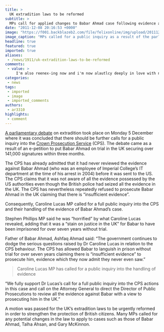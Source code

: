 ```yaml
---
title: >
  UK extradition laws to be reformed
subtitle: >
  MPs call for applied changes to Babar Ahmad case following evidence admissions
date: "2011-12-08 20:16:53 +0000"
image: "https://f001.backblazeb2.com/file/felixonline/img/upload/201112082013-pk1811-2700311137_728e72c605_b.jpg"
image_caption: "MPs called for a public inquiry as a result of the parliamentary debate"
headline: true
featured: true
imported: true
aliases:
 - /news/1911/uk-extradition-laws-to-be-reformed
comments:
 - value: >
     I'm also reenex-ing now and i'm now alautlcy deeply in love with neoderm products/services!btw, me and my friends both think the Bicelle hydra b5 gel works really really good. Have u tried it before? it was recommended by my reenex therapist jiejie and its really good(disclaimer: am not working for the neoderm group ..horhor) Charlene,Walker loves the V-Tech Alphabet Train. It plays music and lights up. It <a href="http://luvqsed.com">tehaecs</a> letters and colors. It also has a seat for riding, that can be removed to make it a push toy., cheap car insurance in florida quote online femoral neuropathy west ask necessary skills
categories:
 - news
tags:
 - imported
 - image
 - imported_comments
authors:
 - ar3310
highlights:
 - comment
---
```


[A parliamentary debate](http://www.publications.parliament.uk/pa/cm201011/cmhansrd/cm111205/debtext/111205-0002.htm#11120526000001) on extradition took place on Monday 5 December where it was concluded that there should be further calls for a public inquiry into the [Crown Prosecution Service](http://www.cps.gov.uk/) (CPS). The debate came as a result of an e-petition to put Babar Ahmad on trial in the UK securing over 141,000 signatures within three months.

The CPS has already admitted that it had never reviewed the evidence against Babar Ahmad (who was an employee of Imperial College’s IT department at the time of his arrest in 2004) before it was sent to the US. The CPS claims that it was not aware of all the evidence possessed by the US authorities even though the British police had seized all the evidence in the UK. The CPS has nevertheless repeatedly refused to prosecute Babar Ahmad in the UK claiming that there is “insufficient evidence”.

Consequently, Caroline Lucas MP called for a full public inquiry into the CPS and their handling of the evidence of Babar Ahmad’s case.

Stephen Phillips MP said he was “horrified” by what Caroline Lucas revealed, adding that it was a “stain on justice in the UK” for Babar to have been imprisoned for over seven years without trial.

Father of Babar Ahmad, Ashfaq Ahmad said: “The government continues to dodge the serious questions raised by Dr Caroline Lucas in relation to the CPS behaviour. The CPS has allowed Babar to languish in prison without trial for over seven years claiming there is “insufficient evidence” to prosecute him, evidence which they now admit they never even saw.”

> Caroline Lucas MP has called for a public inquiry into the handling of evidence

“We fully support Dr Lucas’s call for a full public inquiry into the CPS actions in this case and call on the Attorney General to direct the Director of Public Prosecutions to review all the evidence against Babar with a view to prosecuting him in the UK.”

A motion was passed for the UK’s extradition laws to be urgently reformed in order to strengthen the protection of British citizens. Many MPs called for any potential changes in the law to apply to cases such as those of Babar Ahmad, Talha Ahsan, and Gary McKinnon.
